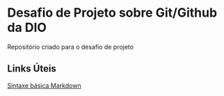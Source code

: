 # Desafio de Projeto sobre Git/Github da DIO
Repositório criado para o desafio de projeto

## Links Úteis
[Sintaxe básica Markdown](https://www.markdownguide.org/basic-syntax/)
